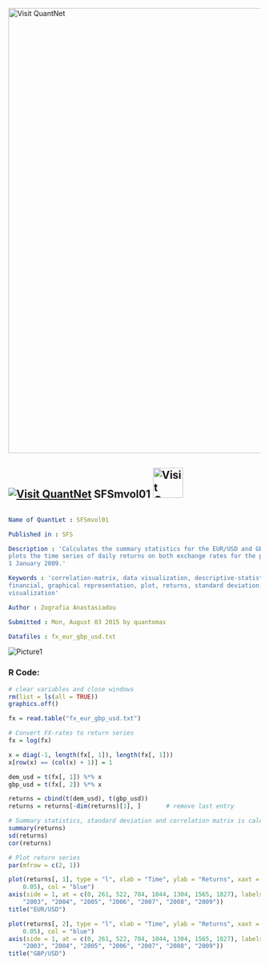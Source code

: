 
[<img src="https://github.com/QuantLet/Styleguide-and-FAQ/blob/master/pictures/banner.png" width="888" alt="Visit QuantNet">](http://quantlet.de/)

## [<img src="https://github.com/QuantLet/Styleguide-and-FAQ/blob/master/pictures/qloqo.png" alt="Visit QuantNet">](http://quantlet.de/) **SFSmvol01** [<img src="https://github.com/QuantLet/Styleguide-and-FAQ/blob/master/pictures/QN2.png" width="60" alt="Visit QuantNet 2.0">](http://quantlet.de/)

```yaml

Name of QuantLet : SFSmvol01

Published in : SFS

Description : 'Calculates the summary statistics for the EUR/USD and GBP/USD exchange rates and
plots the time series of daily returns on both exchange rates for the period from 1 January 2002 to
1 January 2009.'

Keywords : 'correlation-matrix, data visualization, descriptive-statistics, exchange-rate,
financial, graphical representation, plot, returns, standard deviation, summary, time-series,
visualization'

Author : Zografia Anastasiadou

Submitted : Mon, August 03 2015 by quantomas

Datafiles : fx_eur_gbp_usd.txt

```

![Picture1](SFSmvol01-1.png)


### R Code:
```r
# clear variables and close windows
rm(list = ls(all = TRUE))
graphics.off()

fx = read.table("fx_eur_gbp_usd.txt")

# Convert FX-rates to return series
fx = log(fx)

x = diag(-1, length(fx[, 1]), length(fx[, 1]))
x[row(x) == (col(x) + 1)] = 1

dem_usd = t(fx[, 1]) %*% x
gbp_usd = t(fx[, 2]) %*% x

returns = cbind(t(dem_usd), t(gbp_usd))
returns = returns[-dim(returns)[1], ] 		# remove last entry

# Summary statistics, standard deviation and correlation matrix is calculated
summary(returns)
sd(returns)
cor(returns)

# Plot return series
par(mfrow = c(2, 1))

plot(returns[, 1], type = "l", xlab = "Time", ylab = "Returns", xaxt = "n", ylim = c(-0.05, 
    0.05), col = "blue")
axis(side = 1, at = c(0, 261, 522, 784, 1044, 1304, 1565, 1827), labels = c("2002", 
    "2003", "2004", "2005", "2006", "2007", "2008", "2009"))
title("EUR/USD")

plot(returns[, 2], type = "l", xlab = "Time", ylab = "Returns", xaxt = "n", ylim = c(-0.05, 
    0.05), col = "blue")
axis(side = 1, at = c(0, 261, 522, 784, 1044, 1304, 1565, 1827), labels = c("2002", 
    "2003", "2004", "2005", "2006", "2007", "2008", "2009"))
title("GBP/USD") 

```
